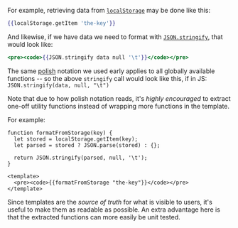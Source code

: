 For example, retrieving data from [`localStorage`][mdn-LocalStorage] may be done like this:

```hbs
{{localStorage.getItem 'the-key'}}
```

And likewise, if we have data we need to format with [`JSON.stringify`][mdn-json-stringify], that would look like:

```hbs
<pre><code>{{JSON.stringify data null '\t'}}</code></pre>
```

The same [polish][polish] notation we used early applies to all globally available functions -- so the above `stringify` call would look like this, if in JS: `JSON.stringify(data, null, "\t")`

Note that due to how polish notation reads, it's _highly encouraged_ to extract one-off utility functions instead of wrapping more functions in the template.

For example:

```gjs
function formatFromStorage(key) {
  let stored = localStorage.getItem(key);
  let parsed = stored ? JSON.parse(stored) : {};

  return JSON.stringify(parsed, null, '\t');
}

<template>
  <pre><code>{{formatFromStorage "the-key"}}</code></pre>
</template>
```

Since templates are the _source of truth_ for what is visible to users, it's useful to make them as readable as possible. An extra advantage here is that the extracted functions can more easily be unit tested.

[mdn-Window]: https://developer.mozilla.org/en-US/docs/Web/API/Window
[mdn-LocalStorage]: https://developer.mozilla.org/en-US/docs/Web/API/Window/localStorage
[mdn-json-stringify]: https://developer.mozilla.org/en-US/docs/Web/JavaScript/Reference/Global_Objects/JSON/stringify
[polish]: https://en.wikipedia.org/wiki/Polish_notation
